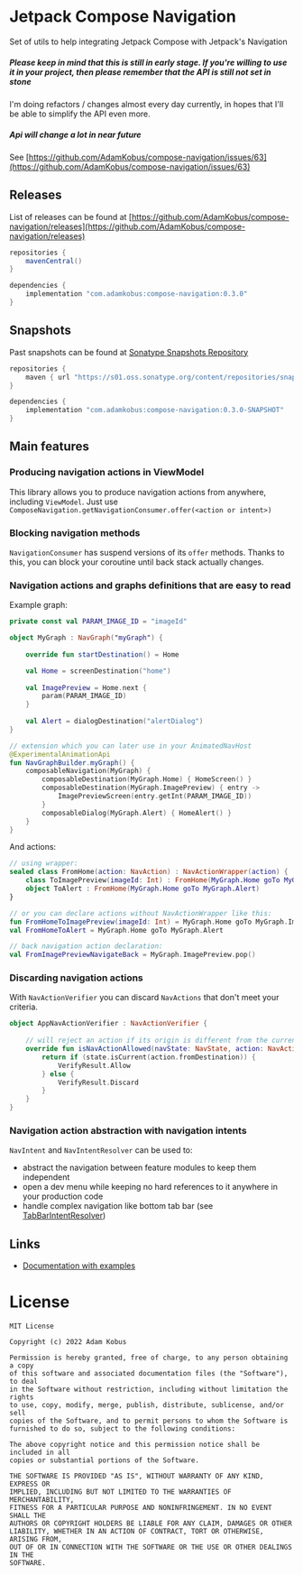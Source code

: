 # Jetpack Compose Navigation

Set of utils to help integrating Jetpack Compose with Jetpack's Navigation

##### Please keep in mind that this is still in early stage. If you're willing to use it in your project, then please remember that the API is still not set in stone

I'm doing refactors / changes almost every day currently, in hopes that I'll be able to simplify the API even more.

##### Api will change a lot in near future

See [https://github.com/AdamKobus/compose-navigation/issues/63](https://github.com/AdamKobus/compose-navigation/issues/63)

## Releases

List of releases can be found at [https://github.com/AdamKobus/compose-navigation/releases](https://github.com/AdamKobus/compose-navigation/releases)

```groovy
repositories {
    mavenCentral()
}

dependencies {
    implementation "com.adamkobus:compose-navigation:0.3.0"
}
```

## Snapshots

Past snapshots can be found at [Sonatype Snapshots Repository]("https://s01.oss.sonatype.org/content/repositories/snapshots/com/adamkobus/compose-navigation/")

```groovy
repositories {
    maven { url "https://s01.oss.sonatype.org/content/repositories/snapshots/" }
}

dependencies {
    implementation "com.adamkobus:compose-navigation:0.3.0-SNAPSHOT"
}
```

## Main features
  
### Producing navigation actions in ViewModel

This library allows you to produce navigation actions from anywhere, including `ViewModel`. 
Just use `ComposeNavigation.getNavigationConsumer.offer(<action or intent>)`

### Blocking navigation methods

`NavigationConsumer` has suspend versions of its `offer` methods. 
Thanks to this, you can block your coroutine until back stack actually changes.

### Navigation actions and graphs definitions that are easy to read

Example graph:
```kotlin
private const val PARAM_IMAGE_ID = "imageId"

object MyGraph : NavGraph("myGraph") {
  
    override fun startDestination() = Home

    val Home = screenDestination("home")
  
    val ImagePreview = Home.next {
        param(PARAM_IMAGE_ID)
    }
  
    val Alert = dialogDestination("alertDialog")
}

// extension which you can later use in your AnimatedNavHost
@ExperimentalAnimationApi
fun NavGraphBuilder.myGraph() { 
    composableNavigation(MyGraph) {
        composableDestination(MyGraph.Home) { HomeScreen() }
        composableDestination(MyGraph.ImagePreview) { entry ->
            ImagePreviewScreen(entry.getInt(PARAM_IMAGE_ID))
        }
        composableDialog(MyGraph.Alert) { HomeAlert() }
    }
}
```

And actions:
```kotlin
// using wrapper:
sealed class FromHome(action: NavAction) : NavActionWrapper(action) {
    class ToImagePreview(imageId: Int) : FromHome(MyGraph.Home goTo MyGraph.ImagePreview arg imageId)
    object ToAlert : FromHome(MyGraph.Home goTo MyGraph.Alert)
}

// or you can declare actions without NavActionWrapper like this:
fun FromHomeToImagePreview(imageId: Int) = MyGraph.Home goTo MyGraph.ImagePreview arg imageId
val FromHomeToAlert = MyGraph.Home goTo MyGraph.Alert

// back navigation action declaration:
val FromImagePreviewNavigateBack = MyGraph.ImagePreview.pop()
```

### Discarding navigation actions

With `NavActionVerifier` you can discard `NavActions` that don't meet your criteria.

```kotlin
object AppNavActionVerifier : NavActionVerifier {
  
    // will reject an action if its origin is different from the current destination
    override fun isNavActionAllowed(navState: NavState, action: NavAction): VerifyResult {
        return if (state.isCurrent(action.fromDestination)) {
            VerifyResult.Allow
        } else {
            VerifyResult.Discard
        }
    }
}
```

### Navigation action abstraction with navigation intents

`NavIntent` and `NavIntentResolver` can be used to:
- abstract the navigation between feature modules to keep them independent
- open a dev menu while keeping no hard references to it anywhere in your production code
- handle complex navigation like bottom tab bar 
  (see [TabBarIntentResolver](composenav/src/main/java/com/adamkobus/compose/navigation/TabBarIntentResolver.kt))

## Links

- [Documentation with examples](docs/README.md)

# License

```text
MIT License

Copyright (c) 2022 Adam Kobus

Permission is hereby granted, free of charge, to any person obtaining a copy
of this software and associated documentation files (the "Software"), to deal
in the Software without restriction, including without limitation the rights
to use, copy, modify, merge, publish, distribute, sublicense, and/or sell
copies of the Software, and to permit persons to whom the Software is
furnished to do so, subject to the following conditions:

The above copyright notice and this permission notice shall be included in all
copies or substantial portions of the Software.

THE SOFTWARE IS PROVIDED "AS IS", WITHOUT WARRANTY OF ANY KIND, EXPRESS OR
IMPLIED, INCLUDING BUT NOT LIMITED TO THE WARRANTIES OF MERCHANTABILITY,
FITNESS FOR A PARTICULAR PURPOSE AND NONINFRINGEMENT. IN NO EVENT SHALL THE
AUTHORS OR COPYRIGHT HOLDERS BE LIABLE FOR ANY CLAIM, DAMAGES OR OTHER
LIABILITY, WHETHER IN AN ACTION OF CONTRACT, TORT OR OTHERWISE, ARISING FROM,
OUT OF OR IN CONNECTION WITH THE SOFTWARE OR THE USE OR OTHER DEALINGS IN THE
SOFTWARE.
```
